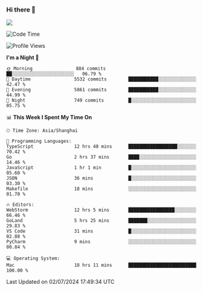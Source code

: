 ### Hi there 👋

<!--
**JJAYCHEN1e/jjaychen1e** is a ✨ _special_ ✨ repository because its `README.md` (this file) appears on your GitHub profile.

Here are some ideas to get you started:

- 🔭 I’m currently working on ...
- 🌱 I’m currently learning ...
- 👯 I’m looking to collaborate on ...
- 🤔 I’m looking for help with ...
- 💬 Ask me about ...
- 📫 How to reach me: ...
- 😄 Pronouns: ...
- ⚡ Fun fact: ...
-->

[![](https://github-readme-stats.vercel.app/api?username=jjaychen1e&show_icons=true)](https://github.com/jjaychen1e/github-readme-stats?count_private=true)

<!--START_SECTION:waka-->
![Code Time](http://img.shields.io/badge/Code%20Time-1%2C248%20hrs%2012%20mins-blue)

![Profile Views](http://img.shields.io/badge/Profile%20Views-0-blue)

**I'm a Night 🦉** 

```text
🌞 Morning                884 commits         ██░░░░░░░░░░░░░░░░░░░░░░░   06.79 % 
🌆 Daytime                5532 commits        ███████████░░░░░░░░░░░░░░   42.47 % 
🌃 Evening                5861 commits        ███████████░░░░░░░░░░░░░░   44.99 % 
🌙 Night                  749 commits         █░░░░░░░░░░░░░░░░░░░░░░░░   05.75 % 
```


📊 **This Week I Spent My Time On** 

```text
🕑︎ Time Zone: Asia/Shanghai

💬 Programming Languages: 
TypeScript               12 hrs 48 mins      ██████████████████░░░░░░░   70.42 % 
Go                       2 hrs 37 mins       ████░░░░░░░░░░░░░░░░░░░░░   14.46 % 
JavaScript               1 hr 1 min          █░░░░░░░░░░░░░░░░░░░░░░░░   05.60 % 
JSON                     36 mins             █░░░░░░░░░░░░░░░░░░░░░░░░   03.30 % 
Makefile                 18 mins             ░░░░░░░░░░░░░░░░░░░░░░░░░   01.70 % 

🔥 Editors: 
WebStorm                 12 hrs 5 mins       █████████████████░░░░░░░░   66.46 % 
GoLand                   5 hrs 25 mins       ███████░░░░░░░░░░░░░░░░░░   29.83 % 
VS Code                  31 mins             █░░░░░░░░░░░░░░░░░░░░░░░░   02.88 % 
PyCharm                  9 mins              ░░░░░░░░░░░░░░░░░░░░░░░░░   00.84 % 

💻 Operating System: 
Mac                      18 hrs 11 mins      █████████████████████████   100.00 % 
```


 Last Updated on 02/07/2024 17:49:34 UTC
<!--END_SECTION:waka-->
